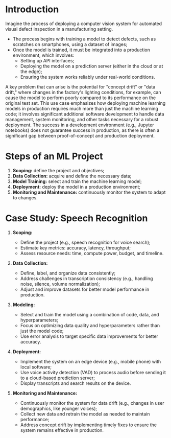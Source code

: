 # Introduction

Imagine the process of deploying a computer vision system for automated visual defect inspection in a manufacturing setting. 

 - The process begins with training a model to detect defects, such as scratches on smartphones, using a dataset of images;
 - Once the model is trained, it must be integrated into a production environment, which involves:
    - Setting up API interfaces;
    - Deploying the model on a prediction server (either in the cloud or at the edge);
    - Ensuring the system works reliably under real-world conditions.

A key problem that can arise is the potential for "concept drift" or "data drift," where changes in the factory's lighting conditions, for example, can cause the model to perform poorly compared to its performance on the original test set. This use case emphasizes how deploying machine learning models in production requires much more than just the machine learning code; it involves significant additional software development to handle data management, system monitoring, and other tasks necessary for a robust deployment. The success in a development environment (e.g., Jupyter notebooks) does not guarantee success in production, as there is often a significant gap between proof-of-concept and production deployment.

# Steps of an ML Project

 1. **Scoping:** define the project and objectives;
 2. **Data Collection:** acquire and define the necessary data;
 3. **Model Training:** select and train the machine learning model;
 4. **Deployment:** deploy the model in a production environment;
 5. **Monitoring and Maintenance:** continuously monitor the system to adapt to changes.

# Case Study: Speech Recognition

 1. **Scoping:**
    - Define the project (e.g., speech recognition for voice search);
    - Estimate key metrics: accuracy, latency, throughput;
    - Assess resource needs: time, compute power, budget, and timeline.

 2. **Data Collection:**
    - Define, label, and organize data consistently;
    - Address challenges in transcription consistency (e.g., handling noise, silence, volume normalization);
    - Adjust and improve datasets for better model performance in production.

 3. **Modeling:**
    - Select and train the model using a combination of code, data, and hyperparameters;
    - Focus on optimizing data quality and hyperparameters rather than just the model code;
    - Use error analysis to target specific data improvements for better accuracy.

 4. **Deployment:**
    - Implement the system on an edge device (e.g., mobile phone) with local software;
    - Use voice activity detection (VAD) to process audio before sending it to a cloud-based prediction server;
    - Display transcripts and search results on the device.

 5. **Monitoring and Maintenance:**
    - Continuously monitor the system for data drift (e.g., changes in user demographics, like younger voices);
    - Collect new data and retrain the model as needed to maintain performance;
    - Address concept drift by implementing timely fixes to ensure the system remains effective in production.
